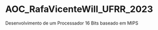 # AOC_RafaVicenteWill_UFRR_2023
Desenvolvimento de um Processador 16 Bits baseado em MIPS




[Porta Lógica OR]: (https://github.com/WillFaray/comp_aoc/blob/main/OR_Gate.vhd)
